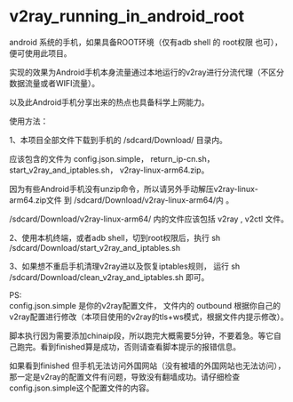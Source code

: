 # v2ray_running_in_android_root

android 系统的手机，如果具备ROOT环境（仅有adb shell 的 root权限 也可），便可使用此项目。

实现的效果为Android手机本身流量通过本地运行的v2ray进行分流代理（不区分数据流量或者WIFI流量）。

以及此Android手机分享出来的热点也具备科学上网能力。

使用方法：

1、本项目全部文件下载到手机的 /sdcard/Download/ 目录内。

应该包含的文件为 config.json.simple， return_ip-cn.sh， start_v2ray_and_iptables.sh， v2ray-linux-arm64.zip。

因为有些Android手机没有unzip命令，所以请另外手动解压v2ray-linux-arm64.zip文件 到 /sdcard/Download/v2ray-linux-arm64/内 。

/sdcard/Download/v2ray-linux-arm64/ 内的文件应该包括 v2ray , v2ctl 文件。


2、使用本机终端，或者adb shell，切到root权限后，执行 sh /sdcard/Download/start_v2ray_and_iptables.sh


3、如果想不重启手机清理v2ray进以及恢复iptables规则， 运行 sh /sdcard/Download/clean_v2ray_and_iptables.sh 即可。




PS:   
config.json.simple 是你的v2ray配置文件， 文件内的 outbound 根据你自己的v2ray配置进行修改（本项目使用的v2ray的tls+ws模式，根据文件内提示修改）。

脚本执行因为需要添加chinaip段，所以跑完大概需要5分钟，不要着急。等它自己跑完。看到finished算是成功，否则请查看脚本提示的报错信息。

如果看到finished 但手机无法访问外国网站（没有被墙的外国网站也无法访问），那一定是v2ray的配置文件有问题，导致没有翻墙成功。请仔细检查config.json.simple这个配置文件的内容。
